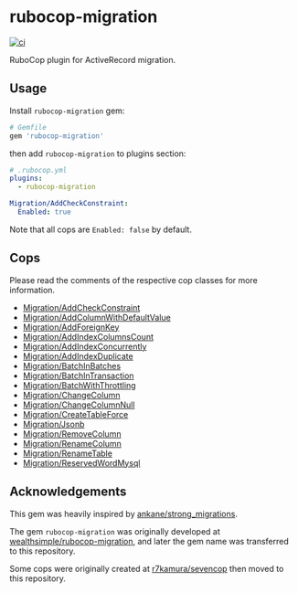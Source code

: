 # rubocop-migration

[![ci](https://github.com/r7kamura/rubocop-migration/actions/workflows/ci.yml/badge.svg)](https://github.com/r7kamura/rubocop-migration/actions/workflows/ci.yml)

RuboCop plugin for ActiveRecord migration.

## Usage

Install `rubocop-migration` gem:

```ruby
# Gemfile
gem 'rubocop-migration'
```

then add `rubocop-migration` to plugins section:

```yaml
# .rubocop.yml
plugins:
  - rubocop-migration

Migration/AddCheckConstraint:
  Enabled: true
```

Note that all cops are `Enabled: false` by default.

## Cops

Please read the comments of the respective cop classes for more information.

- [Migration/AddCheckConstraint](lib/rubocop/cop/migration/add_check_constraint.rb)
- [Migration/AddColumnWithDefaultValue](lib/rubocop/cop/migration/add_column_with_default_value.rb)
- [Migration/AddForeignKey](lib/rubocop/cop/migration/add_foreign_key.rb)
- [Migration/AddIndexColumnsCount](lib/rubocop/cop/migration/add_index_columns_count.rb)
- [Migration/AddIndexConcurrently](lib/rubocop/cop/migration/add_index_concurrently.rb)
- [Migration/AddIndexDuplicate](lib/rubocop/cop/migration/add_index_duplicate.rb)
- [Migration/BatchInBatches](lib/rubocop/cop/migration/batch_in_batches.rb)
- [Migration/BatchInTransaction](lib/rubocop/cop/migration/batch_in_transaction.rb)
- [Migration/BatchWithThrottling](lib/rubocop/cop/migration/batch_with_throttling.rb)
- [Migration/ChangeColumn](lib/rubocop/cop/migration/change_column.rb)
- [Migration/ChangeColumnNull](lib/rubocop/cop/migration/change_column_null.rb)
- [Migration/CreateTableForce](lib/rubocop/cop/migration/create_table_force.rb)
- [Migration/Jsonb](lib/rubocop/cop/migration/jsonb.rb)
- [Migration/RemoveColumn](lib/rubocop/cop/migration/remove_column.rb)
- [Migration/RenameColumn](lib/rubocop/cop/migration/rename_column.rb)
- [Migration/RenameTable](lib/rubocop/cop/migration/rename_table.rb)
- [Migration/ReservedWordMysql](lib/rubocop/cop/migration/reserved_word_mysql.rb)

## Acknowledgements

This gem was heavily inspired by [ankane/strong_migrations](https://github.com/ankane/strong_migrations).

The gem `rubocop-migration` was originally developed at [wealthsimple/rubocop-migration](https://github.com/wealthsimple/rubocop-migration), and later the gem name was transferred to this repository.

Some cops were originally created at [r7kamura/sevencop](https://github.com/r7kamura/sevencop) then moved to this repository.
